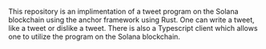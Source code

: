 This repository is an implimentation of a tweet program on the Solana blockchain
using the anchor framework using Rust.  One can write a tweet, like a tweet or 
dislike a tweet.   There is also a Typescript client which allows one to utilize
the program on the Solana blockchain. 



